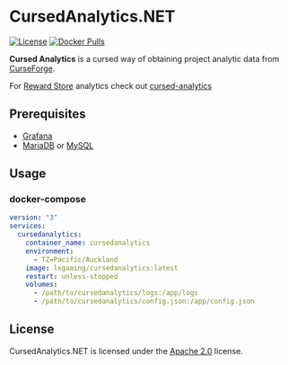 # CursedAnalytics.NET

[![License](https://lxgaming.github.io/badges/License-Apache%202.0-blue.svg)](https://www.apache.org/licenses/LICENSE-2.0)
[![Docker Pulls](https://img.shields.io/docker/pulls/lxgaming/cursedanalytics)](https://hub.docker.com/r/lxgaming/cursedanalytics)

**Cursed Analytics** is a cursed way of obtaining project analytic data from [CurseForge](https://www.curseforge.com/).

For [Reward Store](https://authors.curseforge.com/store) analytics check out [cursed-analytics](https://github.com/LXGaming/cursed-analytics)

## Prerequisites
- [Grafana](https://grafana.com/)
- [MariaDB](https://mariadb.org/) or [MySQL](https://www.mysql.com/)

## Usage
### docker-compose
```yaml
version: "3"
services:
  cursedanalytics:
    container_name: cursedanalytics
    environment:
      - TZ=Pacific/Auckland
    image: lxgaming/cursedanalytics:latest
    restart: unless-stopped
    volumes:
      - /path/to/cursedanalytics/logs:/app/logs
      - /path/to/cursedanalytics/config.json:/app/config.json
```

## License
CursedAnalytics.NET is licensed under the [Apache 2.0](https://www.apache.org/licenses/LICENSE-2.0) license.